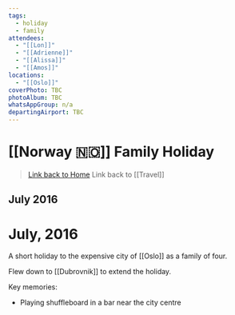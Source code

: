 ```yaml
---
tags:
  - holiday
  - family
attendees:
  - "[[Lon]]"
  - "[[Adrienne]]"
  - "[[Alissa]]"
  - "[[Amos]]"
locations:
  - "[[Oslo]]"
coverPhoto: TBC
photoAlbum: TBC
whatsAppGroup: n/a
departingAirport: TBC
---
```

# [[Norway 🇳🇴]] Family Holiday

> [Link back to Home](obsidian://open?vault=Personal%20Notes&file=000%20Index)
> Link back to [[Travel]]

## July 2016

# July, 2016

A short holiday to the expensive city of [[Oslo]] as a family of four.

Flew down to [[Dubrovnik]] to extend the holiday.

Key memories:
- Playing shuffleboard in a bar near the city centre